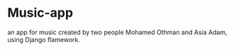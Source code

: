 # Music-app
an app for music created by two people Mohamed Othman and Asia Adam, using Django flamework.
